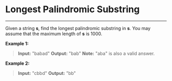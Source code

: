 # Longest Palindromic Substring
___
Given a string **s**, find the longest palindromic substring in **s**. You may assume that the maximum length of **s** is 1000.

**Example 1:**

>**Input:** "babad"
>**Output:** "bab"
>**Note:** "aba" is also a valid answer.

**Example 2:**

>**Input:** "cbbd"
>**Output:** "bb"
